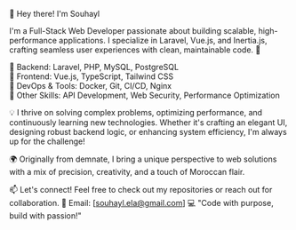 👋 Hey there! I'm Souhayl

I'm a Full-Stack Web Developer passionate about building scalable, high-performance applications. I specialize in Laravel, Vue.js, and Inertia.js, crafting seamless user experiences with clean, maintainable code. 🚀

🔹 Backend: Laravel, PHP, MySQL, PostgreSQL                                                                                                                        
🔹 Frontend: Vue.js, TypeScript, Tailwind CSS                                                                                                             
🔹 DevOps & Tools: Docker, Git, CI/CD, Nginx                                                                                            
🔹 Other Skills: API Development, Web Security, Performance Optimization

💡 I thrive on solving complex problems, optimizing performance, and continuously learning new technologies. Whether it's crafting an elegant UI, designing robust backend logic, or enhancing system efficiency, I'm always up for the challenge!

🌍 Originally from demnate, I bring a unique perspective to web solutions with a mix of precision, creativity, and a touch of Moroccan flair.

📫 Let's connect! Feel free to check out my repositories or reach out for collaboration.
📧 Email: [souhayl.ela@gmail.com]
💻 "Code with purpose, build with passion!"
